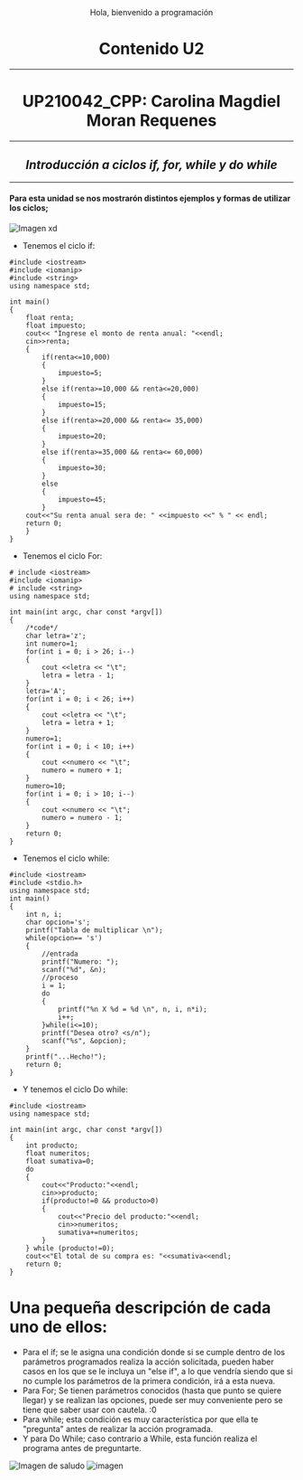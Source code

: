 <center>  Hola,  
bienvenido a programación  
</center>  


<center>

# Contenido U2  
</center>

<center>

---
# UP210042_CPP: Carolina Magdiel Moran Requenes  
---
## ***Introducción a ciclos if, for, while y do while***  
---

</center>

#### Para esta unidad se nos mostrarón distintos ejemplos y formas de utilizar los ciclos;
![Imagen xd](https://i.pinimg.com/564x/5e/f4/25/5ef425d3082328b1e7d8768c2ca8f017.jpg)

- Tenemos el ciclo if:
```
#include <iostream>
#include <iomanip>
#include <string>
using namespace std;

int main()
{
    float renta;
    float impuesto;
    cout<< "Ingrese el monto de renta anual: "<<endl;
    cin>>renta;
    {
        if(renta<=10,000)
        {
            impuesto=5;
        }
        else if(renta>=10,000 && renta<=20,000)
        {
            impuesto=15;
        }
        else if(renta>=20,000 && renta<= 35,000)
        {
            impuesto=20;
        }
        else if(renta>=35,000 && renta<= 60,000)
        {
            impuesto=30;
        }
        else 
        {
            impuesto=45;
        }
    cout<<"Su renta anual sera de: " <<impuesto <<" % " << endl;    
    return 0;
    }
}
```
- Tenemos el ciclo For:
```
# include <iostream>
#include <iomanip>
# include <string>
using namespace std;

int main(int argc, char const *argv[])
{
    /*code*/
    char letra='z';
    int numero=1;
    for(int i = 0; i > 26; i--)
    {
        cout <<letra << "\t";
        letra = letra - 1;
    }
    letra='A';
    for(int i = 0; i < 26; i++)
    {
        cout <<letra << "\t";
        letra = letra + 1;
    }
    numero=1;
    for(int i = 0; i < 10; i++)
    {
        cout <<numero << "\t";
        numero = numero + 1;
    }
    numero=10;
    for(int i = 0; i > 10; i--)
    {
        cout <<numero << "\t";
        numero = numero - 1;
    }
    return 0;
}
```
- Tenemos el ciclo while:
```
#include <iostream>
#include <stdio.h>
using namespace std;
int main() 
{
    int n, i;
    char opcion='s';
    printf("Tabla de multiplicar \n");
    while(opcion== 's')
    {
        //entrada
        printf("Numero: ");
        scanf("%d", &n);
        //proceso
        i = 1;
        do
        {
            printf("%n X %d = %d \n", n, i, n*i);
            i++;
        }while(i<=10);
        printf("Desea otro? <s/n");
        scanf("%s", &opcion);
    }
    printf("...Hecho!");
    return 0;
}
```
- Y tenemos el ciclo Do while:
```
#include <iostream>
using namespace std;

int main(int argc, char const *argv[])
{
    int producto;
    float numeritos;
    float sumativa=0;
    do
    {
        cout<<"Producto:"<<endl;
        cin>>producto;
        if(producto!=0 && producto>0)
        {
            cout<<"Precio del producto:"<<endl;
            cin>>numeritos;
            sumativa+=numeritos;
        }
    } while (producto!=0);
    cout<<"El total de su compra es: "<<sumativa<<endl;
    return 0;
}
```

# Una pequeña descripción de cada uno de ellos:
- Para el if; se le asigna una condición donde si se cumple dentro de los parámetros programados realiza la acción solicitada, pueden haber casos en los que se le incluya un "else if", a lo que vendría siendo que si no cumple los parámetros de la primera condición, irá a esta nueva.
- Para For; Se tienen parámetros conocidos (hasta que punto se quiere llegar) y se realizan las opciones, puede ser muy conveniente pero se tiene que saber usar con cautela. :0
- Para while; esta condición es muy característica por que ella te "pregunta" antes de realizar la acción programada.
- Y para Do While; caso contrario a While, esta función realiza el programa antes de preguntarte.

![Imagen de saludo](https://i.pinimg.com/564x/69/ee/6b/69ee6ba1cf98f4111c10814614cd3eca.jpg)
![imagen](https://i.pinimg.com/564x/6f/d0/89/6fd08936bdd537a6b5d5958df7c38412.jpg)